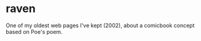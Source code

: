# raven
One of my oldest web pages I've kept (2002), about a comicbook concept based on Poe's poem.
